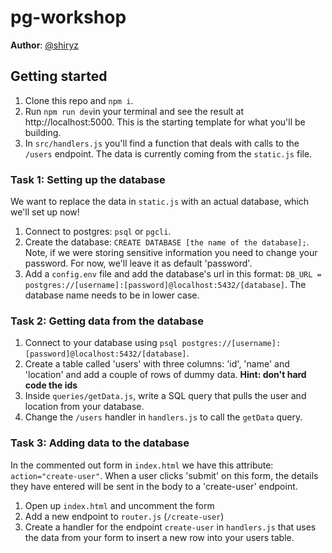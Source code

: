 # pg-workshop

**Author**: [@shiryz](https://github.com/shiryz)

## Getting started

1.  Clone this repo and `npm i`.
1.  Run `npm run dev`in your terminal and see the result at http://localhost:5000. This is the starting template for what you'll be building.
1.  In `src/handlers.js` you'll find a function that deals with calls to the `/users` endpoint. The data is currently coming from the `static.js` file.

### Task 1: Setting up the database

We want to replace the data in `static.js` with an actual database, which we'll set up now!

1.  Connect to postgres: `psql` or `pgcli`.
1.  Create the database: `CREATE DATABASE [the name of the database];`. Note, if we were storing sensitive information you need to change your password. For now, we'll leave it as default 'password'.
1.  Add a `config.env` file and add the database's url in this format: `DB_URL = postgres://[username]:[password]@localhost:5432/[database]`. The database name needs to be in lower case.

### Task 2: Getting data from the database

1.  Connect to your database using `psql postgres://[username]:[password]@localhost:5432/[database]`.
1.  Create a table called 'users' with three columns: 'id', 'name' and 'location' and add a couple of rows of dummy data. **Hint: don't hard code the ids**
1.  Inside `queries/getData.js`, write a SQL query that pulls the user and location from your database.
1.  Change the `/users` handler in `handlers.js` to call the `getData` query.

### Task 3: Adding data to the database

In the commented out form in `index.html` we have this attribute: `action="create-user"`. When a user clicks 'submit' on this form, the details they have entered will be sent in the body to a 'create-user' endpoint.

1.  Open up `index.html` and uncomment the form
1.  Add a new endpoint to `router.js` (`/create-user`)
1.  Create a handler for the endpoint `create-user` in `handlers.js` that uses the data from your form to insert a new row into your users table.
